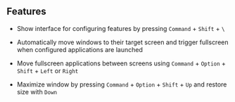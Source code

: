Features
--------

-   Show interface for configuring features by pressing `Command` + `Shift` + `\`

-   Automatically move windows to their target screen and trigger fullscreen
    when configured applications are launched

-   Move fullscreen applications between screens using `Command` +
    `Option` + `Shift` + `Left` or `Right`

-   Maximize window by pressing `Command` + `Option` + `Shift` + `Up` and restore size with `Down`
